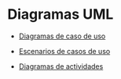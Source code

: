 
# Diagramas UML

- [Diagramas de caso de uso](diagramas_de_casos_de_uso.md)

- [Escenarios de casos de uso](escenarios_de_casos_de_usos.md)

- [Diagramas de actividades]( diagramas_de_actividades.md )
